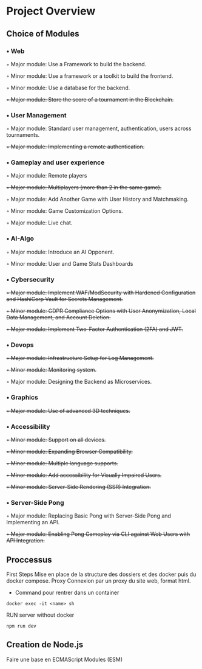 # Project Overview
## Choice of Modules

### • Web
◦ Major module: Use a Framework to build the backend.

◦ Minor module: Use a framework or a toolkit to build the frontend.

◦ Minor module: Use a database for the backend.

~~◦ Major module: Store the score of a tournament in the Blockchain.~~
### • User Management

◦ Major module: Standard user management, authentication, users across tournaments.

~~◦ Major module: Implementing a remote authentication.~~

### • Gameplay and user experience

◦ Major module: Remote players

~~◦ Major module: Multiplayers (more than 2 in the same game).~~

◦ Major module: Add Another Game with User History and Matchmaking.

◦ Minor module: Game Customization Options.

◦ Major module: Live chat.

### • AI-Algo

◦ Major module: Introduce an AI Opponent.

◦ Minor module: User and Game Stats Dashboards

### • Cybersecurity

~~◦ Major module: Implement WAF/ModSecurity with Hardened Configuration and HashiCorp Vault for Secrets Management.~~

~~◦ Minor module: GDPR Compliance Options with User Anonymization, Local Data Management, and Account Deletion.~~

~~◦ Major module: Implement Two-Factor Authentication (2FA) and JWT.~~

### • Devops

~~◦ Major module: Infrastructure Setup for Log Management.~~

~~◦ Minor module: Monitoring system.~~

◦ Major module: Designing the Backend as Microservices.
### • Graphics

~~◦ Major module: Use of advanced 3D techniques.~~

### • Accessibility

~~◦ Minor module: Support on all devices.~~

~~◦ Minor module: Expanding Browser Compatibility.~~

~~◦ Minor module: Multiple language supports.~~

~~◦ Minor module: Add accessibility for Visually Impaired Users.~~

~~◦ Minor module: Server-Side Rendering (SSR) Integration.~~

### • Server-Side Pong

◦ Major module: Replacing Basic Pong with Server-Side Pong and Implementing an API.

~~◦ Major module: Enabling Pong Gameplay via CLI against Web Users with API Integration.~~

## Proccessus
  First Steps
Mise en place de la structure des dossiers et des docker puis du docker compose.
  Proxy
Connexion par un proxy du site web, format html. 
  
  - Command pour rentrer dans un container
```angular2html
docker exec -it <name> sh
```
RUN server without docker 
```angular2html
npm run dev
```

## Creation de Node.js
Faire une base en ECMAScript Modules (ESM)

